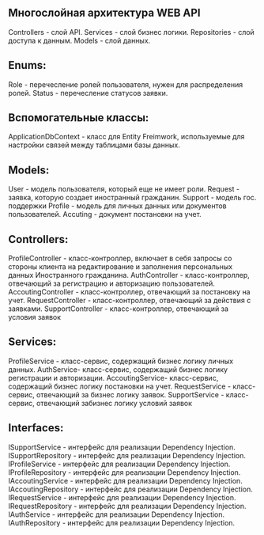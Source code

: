 
## Многослойная архитектура WEB API
Controllers - слой API.
Services - слой бизнес логики.
Repositories - слой доступа к данным.
Models - слой данных.

## Enums:
Role - перечесление ролей пользователя, нужен для распределения ролей.
Status - перечесление статусов заявки.

## Вспомогательные классы:
ApplicationDbContext - класс для Entity Freimwork, используемые для настройки связей между таблицами базы данных.

## Models:
User - модель пользователя, который еще не имеет роли.
Request - заявка, которую создает иностранный гражданин.
Support - модель гос. поддержки
Profile - модель для личных данных или документов пользователей.
Accuting - документ постановки на учет.

## Controllers:
ProfileController - класс-контроллер, включает в себя запросы со стороны клиента на редактирование и заполнения персональных данных Иностранного гражданина.
AuthController - класс-контроллер, отвечающий за регистрацию и авторизацию пользователей.
AccoutingController - класс-контроллер, отвечающий за постановку на учет.
RequestController - класс-контроллер, отвечающий за действия с заявками.
SupportController - класс-контроллер, отвечающий за условия заявок

## Services:
ProfileService - класс-сервис, содержащий бизнес логику личных данных.
AuthService- класс-сервис, содержащий бизнес логику регистрации и авторизации.
AccoutingService- класс-сервис, содержащий бизнес логику постановки на учет.
RequestService - класс-сервис, отвечающий за бизнес логику заявок.
SupportService - класс-сервис, отвечающий забизнес логику условий заявок

## Interfaces:
ISupportService - интерфейс для реализации Dependency Injection.
ISupportRepository - интерфейс для реализации Dependency Injection.
IProfileService - интерфейс для реализации Dependency Injection.
IProfileRepository - интерфейс для реализации Dependency Injection.
IAccoutingService - интерфейс для реализации Dependency Injection.
IAccoutingRepository - интерфейс для реализации Dependency Injection.
IRequestService - интерфейс для реализации Dependency Injection.
IRequestRepository - интерфейс для реализации Dependency Injection.
IAuthService - интерфейс для реализации Dependency Injection.
IAuthRepository - интерфейс для реализации Dependency Injection.
